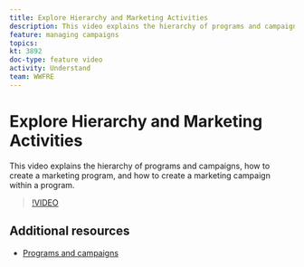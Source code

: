 ```yaml
---
title: Explore Hierarchy and Marketing Activities
description: This video explains the hierarchy of programs and campaigns in Adobe Campaign Standard (ACS), how to create a marketing program, and how to create a marketing campaign within a program.
feature: managing campaigns
topics: 
kt: 3892
doc-type: feature video
activity: Understand
team: WWFRE
---
```


# Explore Hierarchy and Marketing Activities

This video explains the hierarchy of programs and campaigns, how to create a marketing program, and how to create a marketing campaign within a program.

>[!VIDEO](https://video.tv.adobe.com/v/18465?quality=12)

## Additional resources

* [Programs and campaigns](https://docs.adobe.com/content/help/en/campaign-standard/using/getting-started/marketing-plans/programs-and-campaigns.html)
